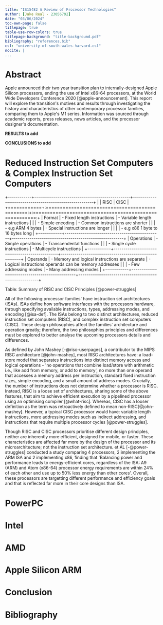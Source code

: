 ```yaml
---
title: "IS1S482 A Review of Processor Technologies"
author: [Jake Real - 23056792]
date: "03/06/2024"
toc-own-page: false
titlepage: true
table-use-row-colors: true
titlepage-background: "title-background.pdf"
bibliography: "references.bib"
csl: "university-of-south-wales-harvard.csl"
nocite: |
...
```


# Abstract

Apple announced their two year transition plan to internally-designed Apple
Silicon processors, ending the use of Intel x86-64 processors, at the
World Wide Developers Conference 2020 [@apple-announcement]. This report will
explore the transition's motives and results through investigating
the history and characteristics of other contemporary processor families,
comparing them to Apple's M1 series. Information was sourced through academic
reports, press releases, news articles, and the processor designer's
documentation.

**RESULTS to add**

**CONCLUSIONS to add**

# Reduced Instruction Set Computers & Complex Instruction Set Computers

+------------+-------------------------------------------------+---------------------------------------------------------+
|            | RISC                                            | CISC                                                    |
+============+:===============================================:+:=======================================================:+
| Format     | - Fixed length instructions                     | - Variable length instructions                          |
|            | - Simple encoding                               | - Common instructions are shorter                       |
|            | - e.g ARM 4 bytes                               | - Special instructions are longer                       |
|            |                                                 | - e.g x86 1 byte to 16 bytes long                       |
+------------+-------------------------------------------------+---------------------------------------------------------+
| Operations | - Simple operations                             | - Transcendental functions                              |
|            | - Single cycle instructions                     | - Multicycle instructions                               |
+------------+-------------------------------------------------+---------------------------------------------------------+
| Operands   | - Memory and logical instructions are separate  | - Logical instructions operands can be memory addresses |
|            | - Few addressing modes                          | - Many addressing modes                                 |
+------------+-------------------------------------------------+---------------------------------------------------------+

Table: Summary of RISC and CISC Principles [@power-struggles]

All of the following processor families' have instruction set architectures (ISAs).
ISAs define how software interfaces with the processors hardware, through specifying
available instructions, types, addressing modes, and encoding [@isa-def]. The ISAs
belong to two distinct architectures, reduced instruction set computers (RISC),
and complex instruction set computers (CISC). These design philosophies affect
the families' architecture and operation greatly; therefore, the two philosophies
principles and differences must be explored to better analyse the upcoming
processors details and differences.

As defined by John Mashey [-@risc-userpages], a contributor to the MIPS RISC
architecture [@john-mashey], most RISC architectures have: a load-store
model that separates instructions into distinct memory access and logical operations -
'no operations that combine load/store with arithmetic i.e., like
add from memory, or add to memory', no more than one operand that accesses a
memory address per instruction, standard fixed instruction sizes, simple
encoding, and a small amount of address modes. Crucially, the number of
instructions does not determine whether a processor is RISC. Instead, RISC is
a loose set of architectures, sharing some of the above features, that aim to
achieve efficient execution by a pipelined processor using an optimising
compiler [@what-risc]. Whereas, CISC has a looser definition as the term
was retroactively defined to mean non-RISC[@john-mashey]. However, a typical CISC processor
would have: variable length instructions, more addressing modes such as indirect
addressing, and instructions that require multiple processor cycles [@power-struggles].

Though RISC and CISC processors prioritise different design principles, neither
are inherently more efficient, designed for mobile, or faster. These
characteristics are affected far more by the design of the processor and its
microarchitecture; not the instruction set architecture. et AL [-@power-struggles]
conducted a study comparing 4 processors, 2 implementing the ARM ISA and 2
implementing x86, finding that 'Balancing power and performance leads to
energy-efficient cores, regardless of the ISA: A9 (ARM) and Atom (x86-64)
processor energy requirements are within 24% of each other and use up to 50%
less energy than other cores'. Overall, these processors are targetting
different performance and efficiency goals and that is reflected far more
in their core designs than ISA.

# PowerPC

# Intel

# AMD

# Apple Silicon ARM

# Conclusion

# Bibliography

